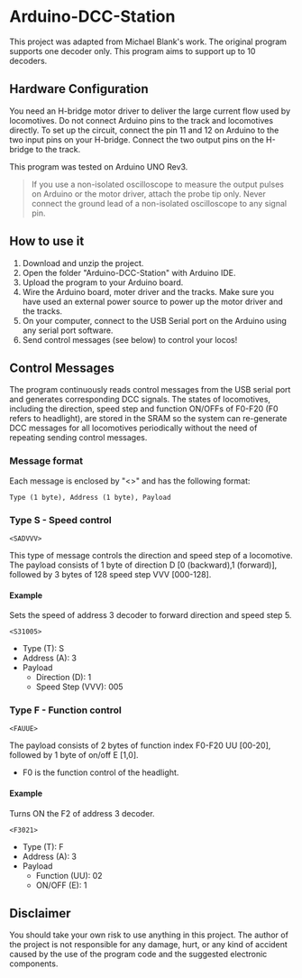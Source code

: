 # Arduino-DCC-Station
This project was adapted from Michael Blank's work. The original program supports one decoder only. This program aims to support up to 10 decoders.

## Hardware Configuration
You need an H-bridge motor driver to deliver the large current flow used by locomotives. Do not connect Arduino pins to the track and locomotives directly. To set up the circuit, connect the pin 11 and 12 on Arduino to the two input pins on your H-bridge. Connect the two output pins on the H-bridge to the track.

This program was tested on Arduino UNO Rev3.

>If you use a non-isolated oscilloscope to measure the output pulses on Arduino or the motor driver, attach the probe tip only. Never connect the ground lead of a non-isolated oscilloscope to any signal pin.

## How to use it
1. Download and unzip the project.
2. Open the folder "Arduino-DCC-Station" with Arduino IDE.
3. Upload the program to your Arduino board.
4. Wire the Arduino board, moter driver and the tracks. Make sure you have used an external power source to power up the motor driver and the tracks.
5. On your computer, connect to the USB Serial port on the Arduino using any serial port software.
6. Send control messages (see below) to control your locos! 

## Control Messages
The program continuously reads control messages from the USB serial port and generates corresponding DCC signals. The states of locomotives, including the direction, speed step and function ON/OFFs of F0-F20 (F0 refers to headlight), are stored in the SRAM so the system can re-generate DCC messages for all locomotives periodically without the need of repeating sending control messages.

### Message format
Each message is enclosed by "<>" and has the following format:
```
Type (1 byte), Address (1 byte), Payload
```
### Type S - Speed control
```
<SADVVV>
```
This type of message controls the direction and speed step of a locomotive.
The payload consists of 1 byte of direction D [0 (backward),1 (forward)], followed by 3 bytes of 128 speed step VVV [000-128].

#### Example
Sets the speed of address 3 decoder to forward direction and speed step 5.
```
<S31005>
```
* Type (T): S
* Address (A): 3
* Payload
  * Direction (D): 1
  * Speed Step (VVV): 005

### Type F - Function control
```
<FAUUE>
```
The payload consists of 2 bytes of function index F0-F20 UU [00-20], followed by 1 byte of on/off E [1,0].
* F0 is the function control of the headlight.

#### Example
Turns ON the F2 of address 3 decoder.
```
<F3021>
```
* Type (T): F
* Address (A): 3
* Payload
  * Function (UU): 02
  * ON/OFF (E): 1

## Disclaimer
You should take your own risk to use anything in this project. The author of the project is not responsible for any damage, hurt, or any kind of accident caused by the use of the program code and the suggested electronic components.
